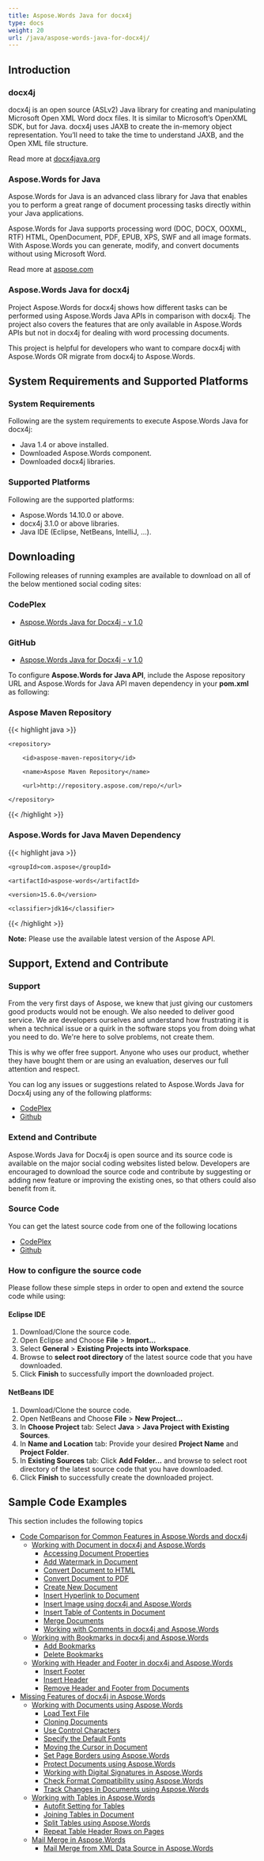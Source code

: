 ```yaml
---
title: Aspose.Words Java for docx4j
type: docs
weight: 20
url: /java/aspose-words-java-for-docx4j/
---
```


## **Introduction**
### **docx4j**
docx4j is an open source (ASLv2) Java library for creating and manipulating Microsoft Open XML Word docx files.
It is similar to Microsoft’s OpenXML SDK, but for Java. docx4j uses JAXB to create the in-memory object representation.
You’ll need to take the time to understand JAXB, and the Open XML file structure.

Read more at [docx4java.org](http://www.docx4java.org/trac/docx4j)
### **Aspose.Words for Java**
Aspose.Words for Java is an advanced class library for Java that enables you to perform a great range of document processing tasks directly within your Java applications.

Aspose.Words for Java supports processing word (DOC, DOCX, OOXML, RTF) HTML, OpenDocument, PDF, EPUB, XPS, SWF and all image formats. With Aspose.Words you can generate, modify, and convert documents without using Microsoft Word.

Read more at [aspose.com](http://www.aspose.com/java/word-component.aspx)
### **Aspose.Words Java for docx4j**
Project Aspose.Words for docx4j shows how different tasks can be performed using Aspose.Words Java APIs in comparison with docx4j. The project also covers the features that are only available in Aspose.Words APIs but not in docx4j for dealing with word processing documents.

This project is helpful for developers who want to compare docx4j with Aspose.Words OR migrate from docx4j to Aspose.Words.
## **System Requirements and Supported Platforms**
### **System Requirements**
Following are the system requirements to execute Aspose.Words Java for docx4j:

- Java 1.4 or above installed.
- Downloaded Aspose.Words component.
- Downloaded docx4j libraries.
### **Supported Platforms**
Following are the supported platforms:

- Aspose.Words 14.10.0 or above.
- docx4j 3.1.0 or above libraries.
- Java IDE (Eclipse, NetBeans, IntelliJ, ...).
## **Downloading**
Following releases of running examples are available to download on all of the below mentioned social coding sites:
### **CodePlex**
- [Aspose.Words Java for Docx4j - v 1.0](https://aspose-wordsjavadocx4j.codeplex.com/releases/view/618874)
### **GitHub**
- [Aspose.Words Java for Docx4j - v 1.0](https://github.com/aspose-words/Aspose.Words-for-Java/releases/tag/Aspose.Words_Java_for_Docx4j-v1.0.0)

To configure **Aspose.Words for Java API**, include the Aspose repository URL and Aspose.Words for Java API maven dependency in your **pom.xml** as following:
### **Aspose Maven Repository**
{{< highlight java >}}

 <repositories>

    <repository>

        <id>aspose-maven-repository</id>

        <name>Aspose Maven Repository</name>

        <url>http://repository.aspose.com/repo/</url>

    </repository>

</repositories>

{{< /highlight >}}
### **Aspose.Words for Java Maven Dependency**
{{< highlight java >}}

 <dependency>

    <groupId>com.aspose</groupId>

    <artifactId>aspose-words</artifactId>

    <version>15.6.0</version>

    <classifier>jdk16</classifier>

</dependency>

{{< /highlight >}}

**Note:** Please use the available latest version of the Aspose API.
## **Support, Extend and Contribute**
### **Support**
From the very first days of Aspose, we knew that just giving our customers good products would not be enough. We also needed to deliver good service. We are developers ourselves and understand how frustrating it is when a technical issue or a quirk in the software stops you from doing what you need to do. We're here to solve problems, not create them.

This is why we offer free support. Anyone who uses our product, whether they have bought them or are using an evaluation, deserves our full attention and respect.

You can log any issues or suggestions related to Aspose.Words Java for Docx4j using any of the following platforms:

- [CodePlex](https://aspose-wordsjavadocx4j.codeplex.com/workitem/list/basic)
- [Github](https://github.com/aspose-words/Aspose.Words-for-Java/issues)
### **Extend and Contribute**
Aspose.Words Java for Docx4j is open source and its source code is available on the major social coding websites listed below. Developers are encouraged to download the source code and contribute by suggesting or adding new feature or improving the existing ones, so that others could also benefit from it.
### **Source Code**
You can get the latest source code from one of the following locations

- [CodePlex](https://aspose-wordsjavadocx4j.codeplex.com/SourceControl/latest)
- [Github](https://github.com/aspose-words/Aspose.Words-for-Java/tree/master/Plugins/Aspose.Words-for-Java_for_Docx4j)
### **How to configure the source code**
Please follow these simple steps in order to open and extend the source code while using:
#### **Eclipse IDE**
1. Download/Clone the source code.
1. Open Eclipse and Choose **File** > **Import...**
1. Select **General** > **Existing Projects into Workspace**.
1. Browse to **select root directory** of the latest source code that you have downloaded.
1. Click **Finish** to successfully import the downloaded project.
#### **NetBeans IDE**
1. Download/Clone the source code.
1. Open NetBeans and Choose **File** > **New Project...**
1. In **Choose Project** tab: Select **Java** > **Java Project with Existing Sources**.
1. In **Name and Location** tab: Provide your desired **Project Name** and **Project Folder**.
1. In **Existing Sources** tab: Click **Add Folder...** and browse to select root directory of the latest source code that you have downloaded.
1. Click **Finish** to successfully create the downloaded project.
## **Sample Code Examples**
This section includes the following topics

- [Code Comparison for Common Features in Aspose.Words and docx4j](/words/java/code-comparison-for-common-features-in-aspose-words-and-docx4j-html/)
  - [Working with Document in docx4j and Aspose.Words](/words/java/working-with-document-in-docx4j-and-aspose-words-html/)
    - [Accessing Document Properties](/words/java/accessing-document-properties-html/)
    - [Add Watermark in Document](/words/java/add-watermark-in-document-html/)
    - [Convert Document to HTML](/words/java/convert-document-to-html-html/)
    - [Convert Document to PDF](/words/java/convert-document-to-pdf-html/)
    - [Create New Document](/words/java/create-new-document-html/)
    - [Insert Hyperlink to Document](/words/java/insert-hyperlink-to-document-html/)
    - [Insert Image using docx4j and Aspose.Words](/words/java/insert-image-using-docx4j-and-aspose-words-html/)
    - [Insert Table of Contents in Document](/words/java/insert-table-of-contents-in-document-html/)
    - [Merge Documents](/words/java/merge-documents-html/)
    - [Working with Comments in docx4j and Aspose.Words](/words/java/working-with-comments-in-docx4j-and-aspose-words-html/)
  - [Working with Bookmarks in docx4j and Aspose.Words](/words/java/working-with-bookmarks-in-docx4j-and-aspose-words-html/)
    - [Add Bookmarks](/words/java/add-bookmarks-html/)
    - [Delete Bookmarks](/words/java/delete-bookmarks-html/)
  - [Working with Header and Footer in docx4j and Aspose.Words](/words/java/working-with-header-and-footer-in-docx4j-and-aspose-words-html/)
    - [Insert Footer](/words/java/insert-footer-html/)
    - [Insert Header](/words/java/insert-header-html/)
    - [Remove Header and Footer from Documents](/words/java/remove-header-and-footer-from-documents-html/)
- [Missing Features of docx4j in Aspose.Words](/words/java/missing-features-of-docx4j-in-aspose-words-html/)
  - [Working with Documents using Aspose.Words](/words/java/working-with-documents-using-aspose-words-html/)
    - [Load Text File](/words/java/load-text-file-html/)
    - [Cloning Documents](/words/java/cloning-documents-html/)
    - [Use Control Characters](/words/java/use-control-characters-html/)
    - [Specify the Default Fonts](/words/java/specify-the-default-fonts-html/)
    - [Moving the Cursor in Document](/words/java/moving-the-cursor-in-document-html/)
    - [Set Page Borders using Aspose.Words](/words/java/set-page-borders-using-aspose-words-html/)
    - [Protect Documents using Aspose.Words](/words/java/protect-documents-using-aspose-words-html/)
    - [Working with Digital Signatures in Aspose.Words](/words/java/working-with-digital-signatures-in-aspose-words-html/)
    - [Check Format Compatibility using Aspose.Words](/words/java/check-format-compatibility-using-aspose-words-html/)
    - [Track Changes in Documents using Aspose.Words](/words/java/track-changes-in-documents-using-aspose-words-html/)
  - [Working with Tables in Aspose.Words](/words/java/working-with-tables-in-aspose-words-html/)
    - [Autofit Setting for Tables](/words/java/autofit-setting-for-tables-html/)
    - [Joining Tables in Document](/words/java/joining-tables-in-document-html/)
    - [Split Tables using Aspose.Words](/words/java/split-tables-using-aspose-words-html/)
    - [Repeat Table Header Rows on Pages](/words/java/repeat-table-header-rows-on-pages-html/)
  - [Mail Merge in Aspose.Words](/words/java/mail-merge-in-aspose-words-html/)
    - [Mail Merge from XML Data Source in Aspose.Words](/words/java/mail-merge-from-xml-data-source-in-aspose-words-html/)
